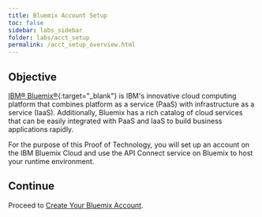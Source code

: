 ```yaml
---
title: Bluemix Account Setup
toc: false
sidebar: labs_sidebar
folder: labs/acct_setup
permalink: /acct_setup_overview.html
---
```


## Objective

[IBM® Bluemix®](https://console.ng.bluemix.net/docs/overview/whatisbluemix.html#bluemixoverview){:target="_blank"} is IBM's innovative cloud computing platform that combines platform as a service (PaaS) with infrastructure as a service (IaaS). Additionally, Bluemix has a rich catalog of cloud services that can be easily integrated with PaaS and IaaS to build business applications rapidly.

For the purpose of this Proof of Technology, you will set up an account on the IBM Bluemix Cloud and use the API Connect service on Bluemix to host your runtime environment.

## Continue

Proceed to [Create Your Bluemix Account](acct_setup_bmx_acct.html).